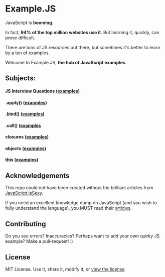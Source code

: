 # Example.JS
JavaScript is **booming**. 

In fact, **94% of the top million websites use it**. But learning it, quickly, can prove difficult. 

There are tons of JS resources out there, but sometimes it's better to learn by a ton of examples.

Welcome to Example.JS, **the hub of JavaScript examples**.

## Subjects:

#### JS Interview Questions ([examples](https://github.com/kelsonic/example.js/tree/master/interview_questions))

#### .apply() ([examples](https://github.com/kelsonic/example.js/tree/master/apply))

#### .bind()  ([examples](https://github.com/kelsonic/example.js/tree/master/bind))

#### .call()  ([examples](https://github.com/kelsonic/example.js/tree/master/call)

#### closures ([examples](https://github.com/kelsonic/example.js/tree/master/closures))

#### objects  ([examples](https://github.com/kelsonic/example.js/tree/master/objects))

#### this     ([examples](https://github.com/kelsonic/example.js/tree/master/this))

## Acknowledgements

This repo could not have been created without the brilliant articles from [JavaScript.isSexy](http://javascriptissexy.com).

If you need an excellent knowledge dump on JavaScript (and you wish to fully understand the language), you MUST read their [articles](http://javascriptissexy.com).

## Contributing

Do you see errors? Inaccuracies? Perhaps want to add your own quirky JS example? Make a pull-request! :)

## License

MIT License. Use it, share it, modify it, or [view the license](https://github.com/kelsonic/example.js/tree/master/LICENSE).
